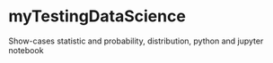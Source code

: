 # myTestingDataScience
Show-cases statistic and probability, distribution, python and jupyter notebook
